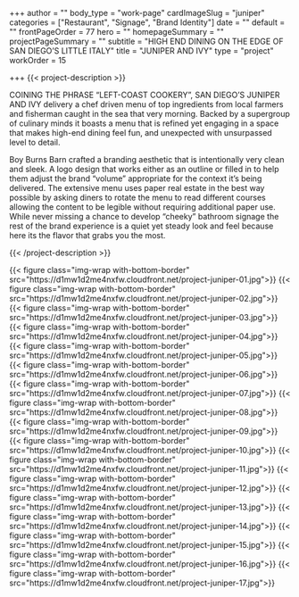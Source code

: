 +++
author = ""
body_type = "work-page"
cardImageSlug = "juniper"
categories = ["Restaurant", "Signage", "Brand Identity"]
date = ""
default = ""
frontPageOrder = 77
hero = ""
homepageSummary = ""
projectPageSummary = ""
subtitle = "HIGH END DINING ON THE EDGE OF SAN DIEGO’S LITTLE ITALY"
title = "JUNIPER AND IVY"
type = "project"
workOrder = 15

+++
{{< project-description >}} <p>COINING THE PHRASE “LEFT-COAST COOKERY”, SAN DIEGO’S JUNIPER AND IVY delivery a chef driven menu of top ingredients from local farmers and fisherman caught in the sea that very morning. Backed by a supergroup of culinary minds it boasts a menu that is refined yet engaging in a space that makes high-end dining feel fun, and unexpected with unsurpassed level to detail.<p></p>Boy Burns Barn crafted a branding aesthetic that is intentionally very clean and sleek. A logo design that works either as an outline or filled in to help them adjust the brand “volume” appropriate for the context it’s being delivered. The extensive menu uses paper real estate in the best way possible by asking diners to rotate the menu to read different courses allowing the content to be legible without requiring additional paper use. While never missing a chance to develop “cheeky” bathroom signage the rest of the brand experience is a quiet yet steady look and feel because here its the flavor that grabs you the most.</p> {{< /project-description >}}

<div class="project-item">
{{< figure class="img-wrap with-bottom-border" src="https://d1mw1d2me4nxfw.cloudfront.net/project-juniper-01.jpg">}}
{{< figure class="img-wrap with-bottom-border" src="https://d1mw1d2me4nxfw.cloudfront.net/project-juniper-02.jpg">}}
{{< figure class="img-wrap with-bottom-border" src="https://d1mw1d2me4nxfw.cloudfront.net/project-juniper-03.jpg">}}
{{< figure class="img-wrap with-bottom-border" src="https://d1mw1d2me4nxfw.cloudfront.net/project-juniper-04.jpg">}}
{{< figure class="img-wrap with-bottom-border" src="https://d1mw1d2me4nxfw.cloudfront.net/project-juniper-05.jpg">}}
{{< figure class="img-wrap with-bottom-border" src="https://d1mw1d2me4nxfw.cloudfront.net/project-juniper-06.jpg">}}
{{< figure class="img-wrap with-bottom-border" src="https://d1mw1d2me4nxfw.cloudfront.net/project-juniper-07.jpg">}}
{{< figure class="img-wrap with-bottom-border" src="https://d1mw1d2me4nxfw.cloudfront.net/project-juniper-08.jpg">}}
{{< figure class="img-wrap with-bottom-border" src="https://d1mw1d2me4nxfw.cloudfront.net/project-juniper-09.jpg">}}
{{< figure class="img-wrap with-bottom-border" src="https://d1mw1d2me4nxfw.cloudfront.net/project-juniper-10.jpg">}}
{{< figure class="img-wrap with-bottom-border" src="https://d1mw1d2me4nxfw.cloudfront.net/project-juniper-11.jpg">}}
{{< figure class="img-wrap with-bottom-border" src="https://d1mw1d2me4nxfw.cloudfront.net/project-juniper-12.jpg">}}
{{< figure class="img-wrap with-bottom-border" src="https://d1mw1d2me4nxfw.cloudfront.net/project-juniper-13.jpg">}}
{{< figure class="img-wrap with-bottom-border" src="https://d1mw1d2me4nxfw.cloudfront.net/project-juniper-14.jpg">}}
{{< figure class="img-wrap with-bottom-border" src="https://d1mw1d2me4nxfw.cloudfront.net/project-juniper-15.jpg">}}
{{< figure class="img-wrap with-bottom-border" src="https://d1mw1d2me4nxfw.cloudfront.net/project-juniper-16.jpg">}}
{{< figure class="img-wrap with-bottom-border" src="https://d1mw1d2me4nxfw.cloudfront.net/project-juniper-17.jpg">}}
  
</div>